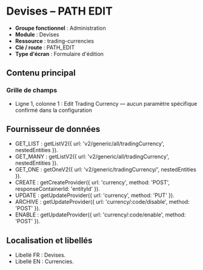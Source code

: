 # Devises – PATH EDIT

- **Groupe fonctionnel** : Administration
- **Module** : Devises
- **Ressource** : trading-currencies
- **Clé / route** : PATH_EDIT
- **Type d'écran** : Formulaire d'édition

## Contenu principal
### Grille de champs
- Ligne 1, colonne 1 : Edit Trading Currency — aucun paramètre spécifique confirmé dans la configuration

## Fournisseur de données
- GET_LIST : getListV2({
  url: 'v2/generic/all/tradingCurrency',
  nestedEntities
}).
- GET_MANY : getListV2({
  url: 'v2/generic/all/tradingCurrency',
  nestedEntities
}).
- GET_ONE : getOneV2({
  url: 'v2/generic/tradingCurrency/',
  nestedEntities
}).
- CREATE : getCreateProvider({
  url: 'currency',
  method: 'POST',
  responseContainerId: 'entityId'
}).
- UPDATE : getUpdateProvider({
  url: 'currency',
  method: 'PUT'
}).
- ARCHIVE : getUpdateProvider({
  url: 'currency/:code/disable',
  method: 'POST'
}).
- ENABLE : getUpdateProvider({
  url: 'currency/:code/enable',
  method: 'POST'
}).

## Localisation et libellés
- Libellé FR : Devises.
- Libellé EN : Currencies.